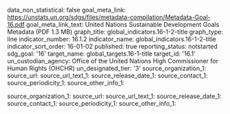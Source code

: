 data_non_statistical: false
goal_meta_link: https://unstats.un.org/sdgs/files/metadata-compilation/Metadata-Goal-16.pdf
goal_meta_link_text: United Nations Sustainable Development Goals Metadata (PDF 1.3
  MB)
graph_title: global_indicators.16-1-2-title
graph_type: line
indicator_number: 16.1.2
indicator_name: global_indicators.16-1-2-title
indicator_sort_order: 16-01-02
published: true
reporting_status: notstarted
sdg_goal: '16'
target_name: global_targets.16-1-title
target_id: '16.1'
un_custodian_agency: Office of the United Nations High Commissioner for Human Rights
  (OHCHR)
un_designated_tier: '3'
source_organization_1: 
source_url: 
source_url_text_1: 
source_release_date_1: 
source_contact_1: 
source_periodicity_1: 
source_other_info_1: 

source_organization_1: 
source_url: 
source_url_text_1: 
source_release_date_1: 
source_contact_1: 
source_periodicity_1: 
source_other_info_1: 
